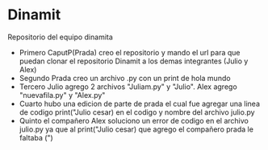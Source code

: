 # Dinamit
Repositorio del equipo dinamita 

- Primero CaputP(Prada) creo el repositorio y mando el url para que puedan clonar el repositorio Dinamit a los demas integrantes (Julio y Alex)
- Segundo Prada creo un archivo .py con un print de hola mundo
- Tercero Julio agrego 2 archivos "Juliam.py" y "Julio". Alex agrego "nuevafila.py" y "Alex.py"
- Cuarto hubo una edicion de parte de prada el cual fue agregar una linea de codigo print("Julio cesar) en el codigo y nombre del archivo julio.py
- Quinto el compañero Alex soluciono un error de codigo en el archivo julio.py ya que al print("Julio cesar) que agrego el compañero prada le faltaba (")

